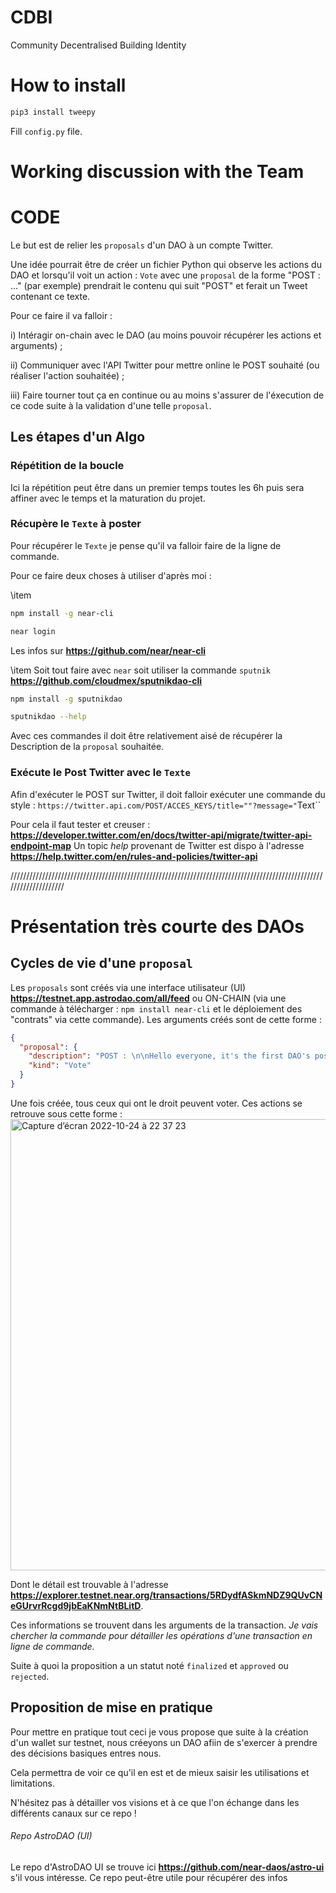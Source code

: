 # CDBI
Community Decentralised Building Identity



# How to install

``` bash
pip3 install tweepy
```
Fill `config.py` file.








# Working discussion with the Team


# CODE

Le but est de relier les `proposals` d'un DAO à un compte Twitter. 

Une idée pourrait être de créer un fichier Python qui observe les actions du DAO et lorsqu'il voit un action : `Vote` avec une `proposal` de la forme "POST : ..." (par exemple) prendrait le contenu qui suit "POST" et ferait un Tweet contenant ce texte. 

Pour ce faire il va falloir :

i) Intéragir on-chain avec le DAO (au moins pouvoir récupérer les actions et arguments) ;  

ii) Communiquer avec l'API Twitter pour mettre online le POST souhaité (ou réaliser l'action souhaitée) ;

iii) Faire tourner tout ça en continue ou au moins s'assurer de l'éxecution de ce code suite à la validation d'une telle `proposal`. 


## Les étapes d'un Algo

### Répétition de la boucle

Ici la répétition peut être dans un premier temps toutes les 6h puis sera affiner avec le temps et la maturation du projet.

### Récupère le `Texte` à poster

Pour récupérer le `Texte` je pense qu'il va falloir faire de la ligne de commande. 

Pour ce faire deux choses à utiliser d'après moi : 

\item
```bash
npm install -g near-cli

near login
```
Les infos sur **https://github.com/near/near-cli**

\item
Soit tout faire avec `near` soit utiliser la commande `sputnik` **https://github.com/cloudmex/sputnikdao-cli**

```bash
npm install -g sputnikdao

sputnikdao --help
```

Avec ces commandes il doit être relativement aisé de récupérer la Description de la `proposal` souhaitée.


### Exécute le Post Twitter avec le `Texte`

Afin d'exécuter le POST sur Twitter, il doit falloir exécuter une commande du style : 
`https://twitter.api.com/POST/ACCES_KEYS/title=""?message="`Text``

Pour cela il faut tester et creuser : **https://developer.twitter.com/en/docs/twitter-api/migrate/twitter-api-endpoint-map** 
Un topic *help* provenant de Twitter est dispo à l'adresse **https://help.twitter.com/en/rules-and-policies/twitter-api**




////////////////////////////////////////////////////////////////////////////////////////////////////////////////////

# Présentation très courte des DAOs

## Cycles de vie d'une `proposal`

Les `proposals` sont créés via une interface utilisateur (UI) **https://testnet.app.astrodao.com/all/feed** ou ON-CHAIN (via une commande à télécharger : `npm install near-cli` et le déploiement des "contrats" via cette commande). 
Les arguments créés sont de cette forme : 
```json
{
  "proposal": {
    "description": "POST : \n\nHello everyone, it's the first DAO's post. \n#nearcontest #SocialDAO\n\nIs it suitable ?$$$$$$$$ProposePoll",
    "kind": "Vote"
  }
}
```

Une fois créée, tous ceux qui ont le droit peuvent voter. Ces actions se retrouve sous cette forme : 
<img width="722" alt="Capture d’écran 2022-10-24 à 22 37 23" src="https://user-images.githubusercontent.com/84255448/197624527-f31ad9c1-96e6-4911-962d-c1c71d74a217.png">


Dont le détail est trouvable à l'adresse **https://explorer.testnet.near.org/transactions/5RDydfASkmNDZ9QUvCNeGUrvrRcgd9jbEaKNmNtBLitD**.

Ces informations se trouvent dans les arguments de la transaction. *Je vais chercher la commande pour détailler les opérations d'une transaction en ligne de commande.*

Suite à quoi la proposition a un statut noté `finalized` et `approved` ou `rejected`.

## Proposition de mise en pratique

Pour mettre en pratique tout ceci je vous propose que suite à la création d'un wallet sur testnet, nous créeyons un DAO afiin de s'exercer à prendre des décisions basiques entres nous. 

Cela permettra de voir ce qu'il en est et de mieux saisir les utilisations et limitations. 

N'hésitez pas à détailler vos visions et à ce que l'on échange dans les différents canaux sur ce repo !

###### Repo AstroDAO (UI)
Le repo d'AstroDAO UI se trouve ici **https://github.com/near-daos/astro-ui** s'il vous intéresse. Ce repo peut-être utile pour récupérer des infos 



